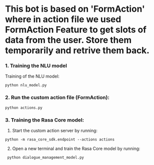 
# This bot is based on 'FormAction' where in action file we used FormAction Feature to get slots of data from the user. Store them temporarily and retrive them back.


### 1. Training the NLU model

Training of the NLU model:  

``` python nlu_model.py ```


### 2. Run the custom action file (FormAction):

 ```python actions.py ```

### 3. Training the Rasa Core model: 

1. Start the custom action server by running:  

``` python -m rasa_core_sdk.endpoint --actions actions ```  

2. Open a new terminal and train the Rasa Core model by running:  

``` python dialogue_management_model.py```  



